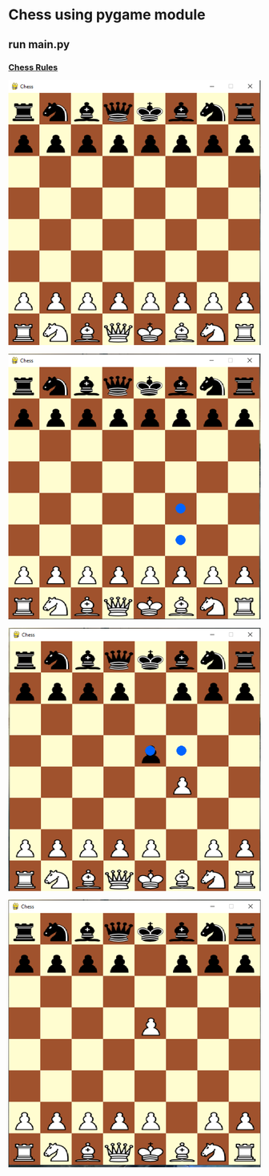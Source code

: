 # Chess using pygame module

## run main.py

### [Chess Rules](https://www.chess.com/learn-how-to-play-chess)

![](assets/chess_ss/1.png)


![](assets/chess_ss/2.png)


![](assets/chess_ss/3.png)


![](assets/chess_ss/4.png)